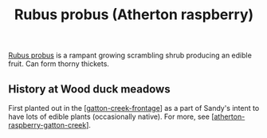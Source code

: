 ﻿---
backlinks:
- title: Plants
  url: /memex/sense/landscape-garden/plants/plants.html
- title: Atherton raspberry (Gatton Creek)
  url: /memex/sense/landscape-garden/individual-plants/atherton-raspberry-gatton-creek.html
tags:
- plants
- wood-duck-meadows
- native
- edible
- fruit
- scrambling shrub
title: Rubus probus (Atherton raspberry)
type: plant
---
[Rubus probus](https://en.wikipedia.org/wiki/Rubus_probus) is a rampant growing scrambling shrub producing an edible fruit. Can form thorny thickets.

## History at Wood duck meadows

First planted out in the [[gatton-creek-frontage]] as a part of Sandy's intent to have lots of edible plants (occasionally native). For more, see [[atherton-raspberry-gatton-creek]].

[//begin]: # "Autogenerated link references for markdown compatibility"
[gatton-creek-frontage]: ../gatton-creek-frontage "Gatton creek frontage"
[atherton-raspberry-gatton-creek]: ../individual-plants/atherton-raspberry-gatton-creek "Atherton raspberry (Gatton Creek)"
[//end]: # "Autogenerated link references"